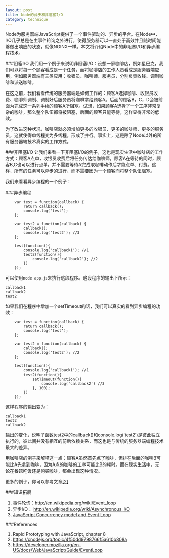 ```yaml
---
layout: post
title: Node的异步和非阻塞I/O
category: technique
---
```


Node为服务器端JavaScript提供了一个事件驱动的、异步的平台。在Node中，I/O几乎总是在主事件轮询之外进行，使得服务器可以一直处于高效并且随时间能够做出响应的状态，就像NGINX一样。本文将介绍Node中的非阻塞I/O和异步编程技术。

<!--more-->

###阻塞I/O
我们用一个例子来说明非阻塞I/O：设想一家咖啡店，例如星巴克，我们可以将每一个顾客看成是一个任务，而将咖啡店的工作人员看成是服务器端应用，例如服务器端有三类应用：收银员、咖啡师、服务员，分别负责收钱、调制咖啡和派送咖啡。

在这之前，我们看看传统的服务器端是如何工作的：顾客A选择咖啡、收银员收费、咖啡师调制、调制好后服务员将咖啡拿给顾客A。后面的顾客B，C，D会被前面为完成这一系列手续的顾客A所阻塞。试想，如果顾客A选择了一个工序非常复杂的咖啡，那么整个队伍都将被阻塞，后面的顾客只能等待，这样显得非常的低效。

为了改进这种状况，咖啡店就必须增加更多的收银员、更多的咖啡师、更多的服务员，这就使得单线程变为多线程，形成了并行。事实上，这是除了Node以外的所有服务器端技术真实的工作方式。

###非阻塞I/O
让我们来看一下非阻塞I/O的例子，这也是现实生活中咖啡店的工作方式：顾客A点单，收银员收费后将任务传达给咖啡师，顾客A在等待的同时，顾客B,C也可以进行点单，并不需要等待A完成取咖啡动作后才能点单、付费。这样，所有的任务可以异步的进行，而不需要因为一个顾客而将整个队伍阻塞。

我们来看看异步编程的一个例子：

###异步编程

		var test = function(callback) {
		    return callback();
		    console.log('test');
		};
		
		var test2 = function(callback) {
		    callback();
		    console.log('test2'); //3
		};
		
		test(function(){
		    console.log('callback1'); //1
		    test2(function(){
		        console.log('callback2'); //2
		    })
		});

可以使用`node app.js`来执行这段程序。这段程序的输出下所示：

	callback1
	callback2
	test2

如果我们在程序中增加一个setTimeout的话，我们可以真实的看到异步编程的功效：

		var test = function(callback) {
		    return callback();
		    console.log('test');
		};
		
		var test2 = function(callback) {
		    callback();
		    console.log('test2'); //2
		};
		
		test(function(){
		    console.log('callback1'); //1
		    test2(function(){
		        setTimeout(function(){
		            console.log('callback2') //3
		        }, 100);
		    })
		});

这样程序的输出变为：
	
	callback1
	test2
	callback2

输出的变化，说明了函数test2中的callback()和console.log('test2')是彼此独立执行的，彼此间并没有相互的前后依赖关系，而这也是与传统的服务器端编程技术最大的差异。

用咖啡店的例子来解释这一点：顾客A虽然首先点了咖啡，但排在后面的咖啡B可能比A先拿到咖啡，因为A点的咖啡的工序可能比B的耗时。而在现实生活中，无论在餐馆吃饭还是购买咖啡，都会出现这种情况。

更多的例子，你可以参考文章[[2]](https://cnodejs.org/topic/4f50dd9798766f5a610b808a)

###知识拓展

1. 事件轮询：http://en.wikipedia.org/wiki/Event_loop
2. 异步I/O： http://en.wikipedia.org/wiki/Asynchronous_I/O
3. [JavaScript Concurrency model and Event Loop](https://developer.mozilla.org/en-US/docs/Web/JavaScript/Guide/EventLoop)

###References

1. Rapid Prototyping with JavaScript, chapter 8
2. https://cnodejs.org/topic/4f50dd9798766f5a610b808a
3. https://developer.mozilla.org/en-US/docs/Web/JavaScript/Guide/EventLoop